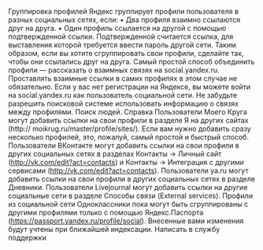 Группировка профилей
Яндекс группирует профили пользователя в разных социальных сетях, если:
• Два профиля взаимно ссылаются друг на друга.
• Один профиль ссылается на другой с помощью подтвержденной ссылки. Подтвержденной считается
ссылка, для выставления которой требуется ввести пароль другой сети.
Таким образом, если вы хотите сгруппировать свои профили, сделайте так, чтобы они ссылались друг на
друга.
Самый простой способ объединить профили — рассказать о взаимных связях на social.yandex.ru.
Проставлять взаимные ссылки в самих профилях в этом случае не обязательно. Если у вас нет
регистрации на Яндексе, вы можете войти на social.yandex.ru как пользователь социальной сети. Не
забудьте разрешить поисковой системе использовать информацию о связях между профилями.
Поиск людей. Справка
Пользователи Моего Круга могут добавить ссылки на свои профили в разделе Я на других сайтах (http://
moikrug.ru/master/profile/sites/). Если вам нужно добавить сразу несколько профилей, это, пожалуй, самый
простой и быстрый способ.
Пользователи ВКонтакте могут добавить ссылки на свои профили в других социальных сетях в разделах
Контакты → Личный сайт (http://vk.com/edit?act=contacts) и Контакты → Интеграция с другими
сервисами (http://vk.com/edit?act=contacts).
Пользователи ya.ru могут добавить ссылки на свои профили в других социальных сетях в разделе
Дневники.
Пользователи Livejournal могут добавить ссылки на другие социальные сети в разделе Способы связи
(External services).
Профили из социальной сети Одноклассники пока могут быть сгруппированы с другими профилями только
с помощью Яндекс.Паспорта (https://passport.yandex.ru/profile/social).
Внесенные вами изменения будут учтены при ближайшей индексации.
Написать в службу поддержки